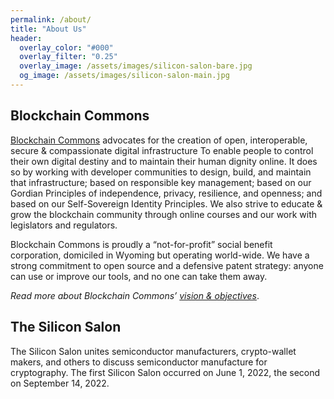 ```yaml
---
permalink: /about/
title: "About Us"
header:
  overlay_color: "#000"
  overlay_filter: "0.25"
  overlay_image: /assets/images/silicon-salon-bare.jpg
  og_image: /assets/images/silicon-salon-main.jpg
---
```


## Blockchain Commons

[Blockchain Commons](https://www.blockchaincommons.com) advocates for the creation of open, interoperable, secure & compassionate digital infrastructure
To enable people to control their own digital destiny and to maintain their human dignity online. It does so by working with developer communities to design, build, and maintain that infrastructure; based on responsible key management; based on our Gordian Principles of independence, privacy, resilience, and openness; and based on our Self-Sovereign Identity Principles. We also strive to educate & grow the blockchain community through online courses and our work with legislators and regulators.

Blockchain Commons is proudly a “not-for-profit” social benefit corporation, domiciled in Wyoming but operating world-wide. We have a strong commitment to open source and a defensive patent strategy: anyone can use or improve our tools, and no one can take them away.

_Read more about Blockchain Commons’ [vision & objectives](https://www.blockchaincommons.com/vision.html)_.

## The Silicon Salon

The Silicon Salon unites semiconductor manufacturers, crypto-wallet makers, and others to discuss semiconductor manufacture for cryptography. The first Silicon Salon occurred on June 1, 2022, the second on September 14, 2022.
